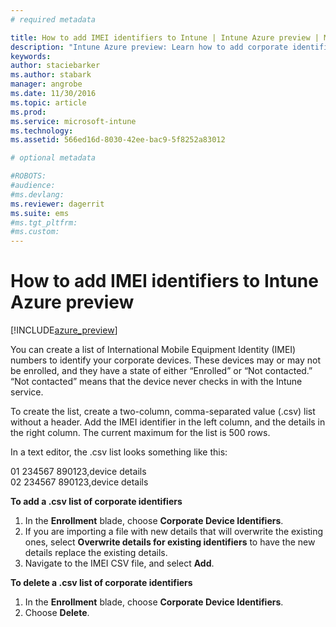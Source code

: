 ```yaml
---
# required metadata

title: How to add IMEI identifiers to Intune | Intune Azure preview | Microsoft Docs
description: "Intune Azure preview: Learn how to add corporate identifiers (IMEI numbers) to Microsoft Intune. "
keywords:
author: staciebarker
ms.author: stabark
manager: angrobe
ms.date: 11/30/2016
ms.topic: article
ms.prod:
ms.service: microsoft-intune
ms.technology:
ms.assetid: 566ed16d-8030-42ee-bac9-5f8252a83012

# optional metadata

#ROBOTS:
#audience:
#ms.devlang:
ms.reviewer: dagerrit
ms.suite: ems
#ms.tgt_pltfrm:
#ms.custom:
---
```


# How to add IMEI identifiers to Intune Azure preview

[!INCLUDE[azure_preview](../includes/azure_preview.md)]

You can create a list of International Mobile Equipment Identity (IMEI) numbers to identify your corporate devices. These devices may or may not be enrolled, and they have a state of either “Enrolled” or “Not contacted.” “Not contacted” means that the device never checks in with the Intune service.

To create the list, create a two-column, comma-separated value (.csv) list without a header. Add the IMEI identifier in the left column, and the details in the right column. The current maximum for the list is 500 rows.

In a text editor, the .csv list looks something like this:

01 234567 890123,device details</br>
02 234567 890123,device details

**To add a .csv list of corporate identifiers**

1. In the **Enrollment** blade, choose **Corporate Device Identifiers**.
2. If you are importing a file with new details that will overwrite the existing ones, select **Overwrite details for existing identifiers** to have the new details replace the existing details.
3. Navigate to the IMEI CSV file, and select **Add**.

**To delete a .csv list of corporate identifiers**

1. In the **Enrollment** blade, choose **Corporate Device Identifiers**.
2. Choose **Delete**.
